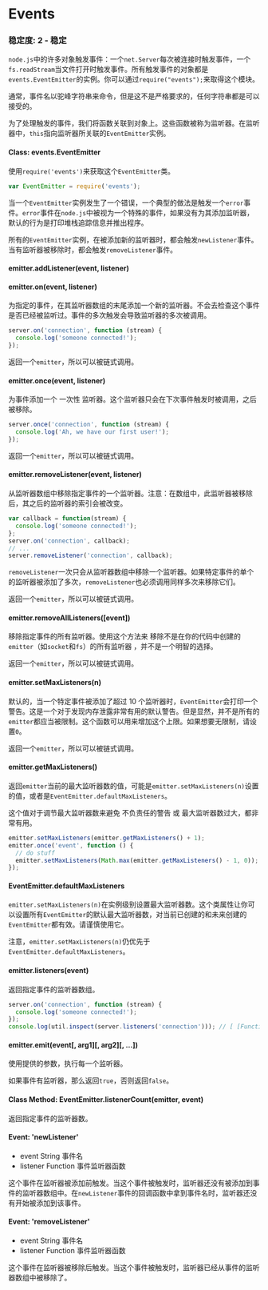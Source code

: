 # Events

### 稳定度: 2 - 稳定

`node.js`中的许多对象触发事件：一个`net.Server`每次被连接时触发事件，一个`fs.readStream`当文件打开时触发事件。所有触发事件的对象都是`events.EventEmitter`的实例。你可以通过`require("events");`来取得这个模块。

通常，事件名以驼峰字符串来命令，但是这不是严格要求的，任何字符串都是可以接受的。

为了处理触发的事件，我们将函数关联到对象上。这些函数被称为监听器。在监听器中，`this`指向监听器所关联的`EventEmitter`实例。

#### Class: events.EventEmitter

使用`require('events')`来获取这个`EventEmitter`类。

```js
var EventEmitter = require('events'); 
```

当一个`EventEmitter`实例发生了一个错误，一个典型的做法是触发一个`error`事件。`error`事件在`node.js`中被视为一个特殊的事件，如果没有为其添加监听器，默认的行为是打印堆栈追踪信息并推出程序。

所有的`EventEmitter`实例，在被添加新的监听器时，都会触发`newListener`事件。当有监听器被移除时，都会触发`removeListener`事件。

#### emitter.addListener(event, listener)

#### emitter.on(event, listener)

为指定的事件，在其监听器数组的末尾添加一个新的监听器。不会去检查这个事件是否已经被监听过。事件的多次触发会导致监听器的多次被调用。

```js
server.on('connection', function (stream) {
  console.log('someone connected!');
}); 
```

返回一个`emitter`，所以可以被链式调用。

#### emitter.once(event, listener)

为事件添加一个 一次性 监听器。这个监听器只会在下次事件触发时被调用，之后被移除。

```js
server.once('connection', function (stream) {
  console.log('Ah, we have our first user!');
}); 
```

返回一个`emitter`，所以可以被链式调用。

#### emitter.removeListener(event, listener)

从监听器数组中移除指定事件的一个监听器。注意：在数组中，此监听器被移除后，其之后的监听器的索引会被改变。

```js
var callback = function(stream) {
  console.log('someone connected!');
};
server.on('connection', callback);
// ...
server.removeListener('connection', callback); 
```

`removeListener`一次只会从监听器数组中移除一个监听器。如果特定事件的单个的监听器被添加了多次，`removeListener`也必须调用同样多次来移除它们。

返回一个`emitter`，所以可以被链式调用。

#### emitter.removeAllListeners([event])

移除指定事件的所有监听器。使用这个方法来 移除不是在你的代码中创建的`emitter`（如`socket`和`fs`）的所有监听器 ，并不是一个明智的选择。

返回一个`emitter`，所以可以被链式调用。

#### emitter.setMaxListeners(n)

默认的，当一个特定事件被添加了超过 10 个监听器时，`EventEmitter`会打印一个警告。这是一个对于发现内存泄露非常有用的默认警告。但是显然，并不是所有的`emitter`都应当被限制。这个函数可以用来增加这个上限。如果想要无限制，请设置`0`。

返回一个`emitter`，所以可以被链式调用。

#### emitter.getMaxListeners()

返回`emitter`当前的最大监听器数的值，可能是`emitter.setMaxListeners(n)`设置的值，或者是`EventEmitter.defaultMaxListeners`。

这个值对于调节最大监听器数来避免 不负责任的警告 或 最大监听器数过大，都非常有用。

```js
emitter.setMaxListeners(emitter.getMaxListeners() + 1);
emitter.once('event', function () {
  // do stuff
  emitter.setMaxListeners(Math.max(emitter.getMaxListeners() - 1, 0));
}); 
```

#### EventEmitter.defaultMaxListeners

`emitter.setMaxListeners(n)`在实例级别设置最大监听器数。这个类属性让你可以设置所有`EventEmitter`的默认最大监听器数，对当前已创建的和未来创建的`EventEmitter`都有效。请谨慎使用它。

注意，`emitter.setMaxListeners(n)`仍优先于`EventEmitter.defaultMaxListeners`。

#### emitter.listeners(event)

返回指定事件的监听器数组。

```js
server.on('connection', function (stream) {
  console.log('someone connected!');
});
console.log(util.inspect(server.listeners('connection'))); // [ [Function] ] 
```

#### emitter.emit(event[, arg1][, arg2][, ...])

使用提供的参数，执行每一个监听器。

如果事件有监听器，那么返回`true`，否则返回`false`。

#### Class Method: EventEmitter.listenerCount(emitter, event)

返回指定事件的监听器数。

#### Event: 'newListener'

*   event String 事件名
*   listener Function 事件监听器函数

这个事件在监听器被添加前触发。当这个事件被触发时，监听器还没有被添加到事件的监听器数组中。在`newListener`事件的回调函数中拿到事件名时，监听器还没有开始被添加到该事件。

#### Event: 'removeListener'

*   event String 事件名
*   listener Function 事件监听器函数

这个事件在监听器被移除后触发。当这个事件被触发时，监听器已经从事件的监听器数组中被移除了。
